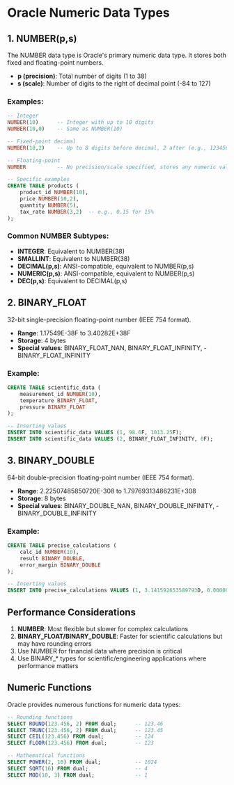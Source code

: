 # Oracle Numeric Data Types

## 1. NUMBER(p,s)
The NUMBER data type is Oracle's primary numeric data type. It stores both fixed and floating-point numbers.

- **p (precision)**: Total number of digits (1 to 38)
- **s (scale)**: Number of digits to the right of decimal point (-84 to 127)

### Examples:
```sql
-- Integer
NUMBER(10)      -- Integer with up to 10 digits
NUMBER(10,0)    -- Same as NUMBER(10)

-- Fixed-point decimal
NUMBER(10,2)    -- Up to 8 digits before decimal, 2 after (e.g., 12345678.99)

-- Floating-point
NUMBER          -- No precision/scale specified, stores any numeric value

-- Specific examples
CREATE TABLE products (
    product_id NUMBER(10),
    price NUMBER(10,2),
    quantity NUMBER(5),
    tax_rate NUMBER(3,2)  -- e.g., 0.15 for 15%
);
```

### Common NUMBER Subtypes:
- **INTEGER**: Equivalent to NUMBER(38)
- **SMALLINT**: Equivalent to NUMBER(38)
- **DECIMAL(p,s)**: ANSI-compatible, equivalent to NUMBER(p,s)
- **NUMERIC(p,s)**: ANSI-compatible, equivalent to NUMBER(p,s)
- **DEC(p,s)**: Equivalent to DECIMAL(p,s)

## 2. BINARY_FLOAT
32-bit single-precision floating-point number (IEEE 754 format).

- **Range**: 1.17549E-38F to 3.40282E+38F
- **Storage**: 4 bytes
- **Special values**: BINARY_FLOAT_NAN, BINARY_FLOAT_INFINITY, -BINARY_FLOAT_INFINITY

### Example:
```sql
CREATE TABLE scientific_data (
    measurement_id NUMBER(10),
    temperature BINARY_FLOAT,
    pressure BINARY_FLOAT
);

-- Inserting values
INSERT INTO scientific_data VALUES (1, 98.6F, 1013.25F);
INSERT INTO scientific_data VALUES (2, BINARY_FLOAT_INFINITY, 0F);
```

## 3. BINARY_DOUBLE
64-bit double-precision floating-point number (IEEE 754 format).

- **Range**: 2.22507485850720E-308 to 1.79769313486231E+308
- **Storage**: 8 bytes
- **Special values**: BINARY_DOUBLE_NAN, BINARY_DOUBLE_INFINITY, -BINARY_DOUBLE_INFINITY

### Example:
```sql
CREATE TABLE precise_calculations (
    calc_id NUMBER(10),
    result BINARY_DOUBLE,
    error_margin BINARY_DOUBLE
);

-- Inserting values
INSERT INTO precise_calculations VALUES (1, 3.141592653589793D, 0.000000000000001D);
```

## Performance Considerations

1. **NUMBER**: Most flexible but slower for complex calculations
2. **BINARY_FLOAT/BINARY_DOUBLE**: Faster for scientific calculations but may have rounding errors
3. Use NUMBER for financial data where precision is critical
4. Use BINARY_* types for scientific/engineering applications where performance matters

## Numeric Functions

Oracle provides numerous functions for numeric data types:
```sql
-- Rounding functions
SELECT ROUND(123.456, 2) FROM dual;      -- 123.46
SELECT TRUNC(123.456, 2) FROM dual;      -- 123.45
SELECT CEIL(123.456) FROM dual;          -- 124
SELECT FLOOR(123.456) FROM dual;         -- 123

-- Mathematical functions
SELECT POWER(2, 10) FROM dual;           -- 1024
SELECT SQRT(16) FROM dual;               -- 4
SELECT MOD(10, 3) FROM dual;             -- 1
```


